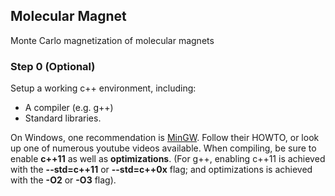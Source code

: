 ## Molecular Magnet
Monte Carlo magnetization of molecular magnets

### Step 0 (Optional)
Setup a working c++ environment, including:
- A compiler (e.g. g++)
- Standard libraries.

On Windows, one recommendation is [MinGW](http://www.mingw.org). Follow their HOWTO, or look up one of numerous youtube videos available.
When compiling, be sure to enable **c++11** as well as **optimizations**. (For g++, enabling c++11 is achieved with the **--std=c++11** or **--std=c++0x** flag; and optimizations is achieved with the **-O2** or **-O3** flag).


